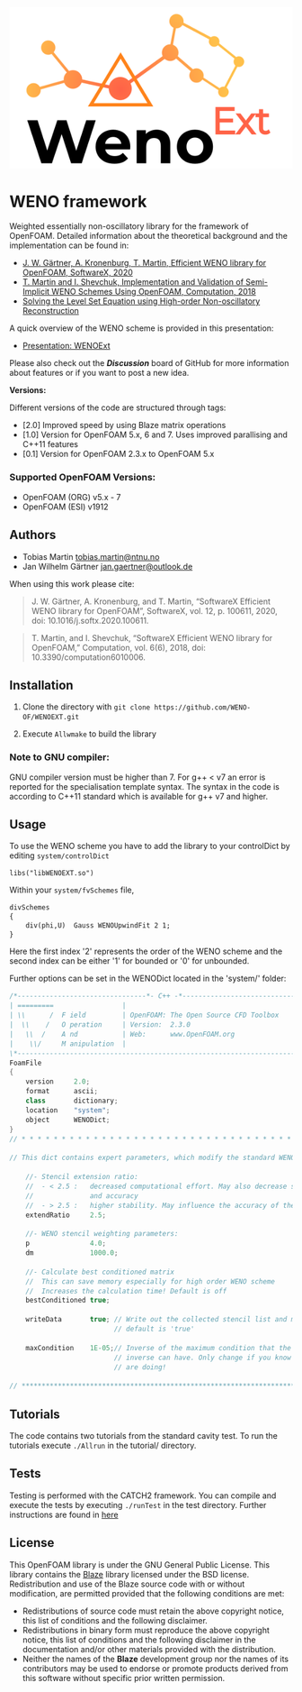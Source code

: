 ![](documentation/WENOLogo.png)


# WENO framework

Weighted essentially non-oscillatory library for the framework of OpenFOAM.
Detailed information about the theoretical background and the implementation can 
be found in:

 * [J. W. Gärtner, A. Kronenburg, T. Martin, Efficient WENO library for OpenFOAM, SoftwareX, 2020](./documentation/Gaertner2020.pdf)
 * [T. Martin and I. Shevchuk, Implementation and Validation of Semi-Implicit WENO Schemes Using OpenFOAM, Computation, 2018](./documentation/Martin2018.pdf)
 * [Solving the Level Set Equation using High-order Non-oscillatory Reconstruction](./documentation/Martin_Solving_the_Level_Set_Equation_using_High-order_Non-oscillatory_Reconstruction.pdf)

A quick overview of the WENO scheme is provided in this presentation:

 * [Presentation: WENOExt](./documentation/WENO-Presentation.pdf)

Please also check out the ***Discussion*** board of GitHub for more information about features or if you want to post a new idea.

**Versions:**

Different versions of the code are structured through tags:

 * [2.0] Improved speed by using Blaze matrix operations
 * [1.0] Version for OpenFOAM 5.x, 6 and 7.
             Uses improved parallising and C++11 features 
 * [0.1] Version for OpenFOAM 2.3.x to OpenFOAM 5.x 

### Supported OpenFOAM Versions:

 * OpenFOAM (ORG) v5.x - 7
 * OpenFOAM (ESI) v1912

## Authors

 * Tobias Martin <tobias.martin@ntnu.no>
 * Jan Wilhelm Gärtner <jan.gaertner@outlook.de>

When using this work please cite:
> J. W. Gärtner, A. Kronenburg, and T. Martin, “SoftwareX Efficient WENO library for OpenFOAM”, SoftwareX, vol. 12, p. 100611, 2020, doi: 10.1016/j.softx.2020.100611.

> T. Martin, and I. Shevchuk, “SoftwareX Efficient WENO library for OpenFOAM,” Computation, vol. 6(6), 2018, doi: 10.3390/computation6010006.

## Installation

1. Clone the directory with
    `git clone https://github.com/WENO-OF/WENOEXT.git`

2. Execute `Allwmake` to build the library


### Note to GNU compiler:

GNU compiler version must be higher than 7. For g++ < v7 an error is reported for 
the specialisation template syntax. 
The syntax in the code is according to C++11 standard which is available for g++ v7 and higher. 
 

## Usage

To use the WENO scheme you have to add the library to your controlDict by editing `system/controlDict`

    libs("libWENOEXT.so")

Within your `system/fvSchemes` file,

    divSchemes
    {
    	div(phi,U) 	Gauss WENOUpwindFit 2 1;
    }

Here the first index '2' represents the order of the WENO scheme and the second index can be either
'1' for bounded or '0' for unbounded.

Further options can be set in the WENODict located in the 'system/' folder:

```C++
/*--------------------------------*- C++ -*----------------------------------*\
| =========                 |                                                 |
| \\      /  F ield         | OpenFOAM: The Open Source CFD Toolbox           |
|  \\    /   O peration     | Version:  2.3.0                                 |
|   \\  /    A nd           | Web:      www.OpenFOAM.org                      |
|    \\/     M anipulation  |                                                 |
\*---------------------------------------------------------------------------*/
FoamFile
{
    version     2.0;
    format      ascii;
    class       dictionary;
    location    "system";
    object      WENODict;
}
// * * * * * * * * * * * * * * * * * * * * * * * * * * * * * * * * * * * * * //
 
// This dict contains expert parameters, which modify the standard WENO scheme.

    //- Stencil extension ratio:
    //  - < 2.5 :   decreased computational effort. May also decrease stability
    //              and accuracy
    //  - > 2.5 :   higher stability. May influence the accuracy of the SVD
    extendRatio     2.5;

    //- WENO stencil weighting parameters:
    p               4.0;
    dm              1000.0;

    //- Calculate best conditioned matrix
    //  This can save memory especially for high order WENO scheme
    //  Increases the calculation time! Default is off
    bestConditioned true;
    
    writeData       true; // Write out the collected stencil list and matrix data
                          // default is 'true' 

    maxCondition    1E-05;// Inverse of the maximum condition that the pseudo 
                          // inverse can have. Only change if you know what you
                          // are doing!

// ************************************************************************* /
```

## Tutorials

The code contains two tutorials from the standard cavity test. 
To run the tutorials execute `./Allrun` in the tutorial/ directory.

## Tests

Testing is performed with the CATCH2 framework. You can compile and execute the tests
by executing `./runTest` in the test directory. Further instructions are found in [here](tests/TestInstructions.md) 


## License 

This OpenFOAM library is under the GNU General Public License. This library contains the [Blaze](https://bitbucket.org/blaze-lib/blaze/src/master/) library licensed under the BSD license. 
Redistribution and use of the Blaze source code with or without modification, are permitted provided that the following conditions are met:

  * Redistributions of source code must retain the above copyright notice, this list of conditions and the following disclaimer.
  * Redistributions in binary form must reproduce the above copyright notice, this list of conditions and the following disclaimer in the documentation and/or other materials provided with the distribution.
  * Neither the names of the **Blaze** development group nor the names of its contributors may be used to endorse or promote products derived from this software without specific prior written permission.



